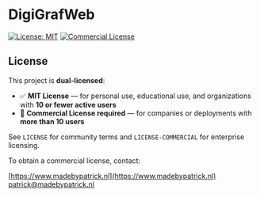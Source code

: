 # DigiGrafWeb

[![License: MIT](https://img.shields.io/badge/License-MIT-green.svg)](LICENSE) 
[![Commercial License](https://img.shields.io/badge/Commercial-Paid-blue.svg)](LICENSE-COMMERCIAL.md)

## License

This project is **dual-licensed**:

- ✅ **MIT License** — for personal use, educational use, and organizations with **10 or fewer active users**
- 💼 **Commercial License required** — for companies or deployments with **more than 10 users**

See `LICENSE` for community terms and `LICENSE-COMMERCIAL` for enterprise licensing.

To obtain a commercial license, contact:

[https://www.madebypatrick.nl](https://www.madebypatrick.nl)  
[patrick@madebypatrick.nl](mailto:patrick@madebypatrick.nl)
